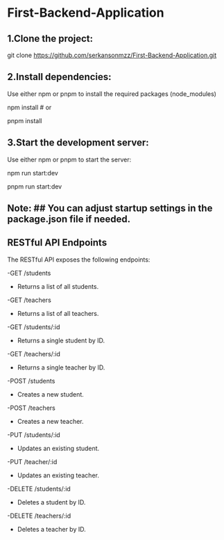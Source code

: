 # First-Backend-Application

## 1.Clone the project:

git clone https://github.com/serkansonmzz/First-Backend-Application.git

## 2.Install dependencies:

Use either npm or pnpm to install the required packages (node_modules)

npm install # or

pnpm install

## 3.Start the development server:

Use either npm or pnpm to start the server:

npm run start:dev

pnpm run start:dev

## Note: ## You can adjust startup settings in the package.json file if needed.

## RESTful API Endpoints

The RESTful API exposes the following endpoints:

-GET /students

- Returns a list of all students.

-GET /teachers

- Returns a list of all teachers.

-GET /students/:id

- Returns a single student by ID.

-GET /teachers/:id

- Returns a single teacher by ID.

-POST /students

- Creates a new student.

-POST /teachers

- Creates a new teacher.

-PUT /students/:id

- Updates an existing student.

-PUT /teacher/:id

- Updates an existing teacher.

-DELETE /students/:id

- Deletes a student by ID.

-DELETE /teachers/:id

- Deletes a teacher by ID.

